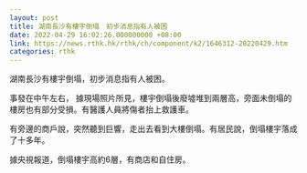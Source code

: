 ```yaml
---
layout: post
title: 湖南長沙有樓宇倒塌　初步消息指有人被困
date: 2022-04-29 16:02:26.000000000 +08:00
link: https://news.rthk.hk/rthk/ch/component/k2/1646312-20220429.htm
categories: rthk
---
```


湖南長沙有樓宇倒塌，初步消息指有人被困。

事發在中午左右， 據現場照片所見，樓宇倒塌後廢墟堆到兩層高，旁面未倒塌的樓房也有部分受損。有醫護人員將傷者抬上救護車。

有旁邊的商戶說，突然聽到巨響，走出去看到大樓倒塌。有居民說，倒塌樓宇落成了十多年。

據央視報道，倒塌樓宇高約6層，有商店和自住房。
